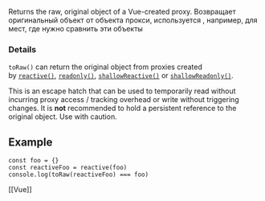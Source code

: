 Returns the raw, original object of a Vue-created proxy.
Возвращает оригинальный объект от объекта прокси, используется , например, для мест, где нужно сравнить эти объекты
### Details

`toRaw()` can return the original object from proxies created by [`reactive()`](https://vuejs.org/api/reactivity-core#reactive), [`readonly()`](https://vuejs.org/api/reactivity-core#readonly), [`shallowReactive()`](https://vuejs.org/api/reactivity-advanced.html#shallowreactive) or [`shallowReadonly()`](https://vuejs.org/api/reactivity-advanced.html#shallowreadonly).

This is an escape hatch that can be used to temporarily read without incurring proxy access / tracking overhead or write without triggering changes. It is **not** recommended to hold a persistent reference to the original object. Use with caution.

## Example
```JS
const foo = {}
const reactiveFoo = reactive(foo)
console.log(toRaw(reactiveFoo) === foo)
```
[[Vue]]
